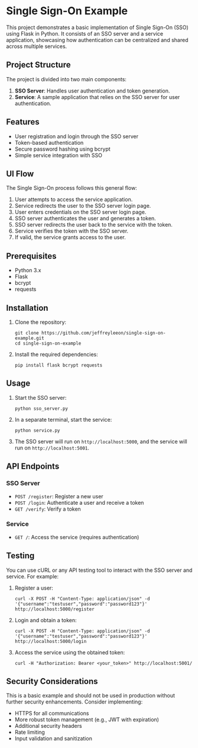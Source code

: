 # Single Sign-On Example

This project demonstrates a basic implementation of Single Sign-On (SSO) using Flask in Python. It consists of an SSO server and a service application, showcasing how authentication can be centralized and shared across multiple services.

## Project Structure

The project is divided into two main components:

1. **SSO Server**: Handles user authentication and token generation.
2. **Service**: A sample application that relies on the SSO server for user authentication.

## Features

- User registration and login through the SSO server
- Token-based authentication
- Secure password hashing using bcrypt
- Simple service integration with SSO

## UI Flow

The Single Sign-On process follows this general flow:

1. User attempts to access the service application.
2. Service redirects the user to the SSO server login page.
3. User enters credentials on the SSO server login page.
4. SSO server authenticates the user and generates a token.
5. SSO server redirects the user back to the service with the token.
6. Service verifies the token with the SSO server.
7. If valid, the service grants access to the user.

## Prerequisites

- Python 3.x
- Flask
- bcrypt
- requests

## Installation

1. Clone the repository:

   ```
   git clone https://github.com/jeffreyleeon/single-sign-on-example.git
   cd single-sign-on-example
   ```

2. Install the required dependencies:
   ```
   pip install flask bcrypt requests
   ```

## Usage

1. Start the SSO server:

   ```
   python sso_server.py
   ```

2. In a separate terminal, start the service:

   ```
   python service.py
   ```

3. The SSO server will run on `http://localhost:5000`, and the service will run on `http://localhost:5001`.

## API Endpoints

### SSO Server

- `POST /register`: Register a new user
- `POST /login`: Authenticate a user and receive a token
- `GET /verify`: Verify a token

### Service

- `GET /`: Access the service (requires authentication)

## Testing

You can use cURL or any API testing tool to interact with the SSO server and service. For example:

1. Register a user:

   ```
   curl -X POST -H "Content-Type: application/json" -d '{"username":"testuser","password":"password123"}' http://localhost:5000/register
   ```

2. Login and obtain a token:

   ```
   curl -X POST -H "Content-Type: application/json" -d '{"username":"testuser","password":"password123"}' http://localhost:5000/login
   ```

3. Access the service using the obtained token:
   ```
   curl -H "Authorization: Bearer <your_token>" http://localhost:5001/
   ```

## Security Considerations

This is a basic example and should not be used in production without further security enhancements. Consider implementing:

- HTTPS for all communications
- More robust token management (e.g., JWT with expiration)
- Additional security headers
- Rate limiting
- Input validation and sanitization
